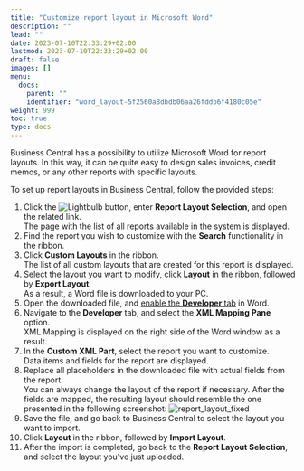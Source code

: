 ```yaml
---
title: "Customize report layout in Microsoft Word"
description: ""
lead: ""
date: 2023-07-10T22:33:29+02:00
lastmod: 2023-07-10T22:33:29+02:00
draft: false
images: []
menu:
  docs:
    parent: ""
    identifier: "word_layout-5f2560a8dbdb06aa26fddb6f4180c05e"
weight: 999
toc: true
type: docs
---
```


Business Central has a possibility to utilize Microsoft Word for report layouts. In this way, it can be quite easy to design sales invoices, credit memos, or any other reports with specific layouts. 

To set up report layouts in Business Central, follow the provided steps:

1. Click the ![Lightbulb](Lightbulb_icon.PNG) button, enter **Report Layout Selection**, and open the related link.       
   The page with the list of all reports available in the system is displayed.
2. Find the report you wish to customize with the **Search** functionality in the ribbon.
3. Click **Custom Layouts** in the ribbon.       
   The list of all custom layouts that are created for this report is displayed.     
4. Select the layout you want to modify, click **Layout** in the ribbon, followed by **Export Layout**.    
   As a result, a Word file is downloaded to your PC.
5. Open the downloaded file, and [enable the **Developer** tab](https://support.microsoft.com/en-us/office/show-the-developer-tab-in-word-e356706f-1891-4bb8-8d72-f57a51146792) in Word.
6. Navigate to the **Developer** tab, and select the **XML Mapping Pane** option.      
   XML Mapping is displayed on the right side of the Word window as a result. 
7. In the **Custom XML Part**, select the report you want to customize.     
   Data items and fields for the report are displayed.
8. Replace all placeholders in the downloaded file with actual fields from the report.     
   You can always change the layout of the report if necessary. After the fields are mapped, the resulting layout should resemble the one presented in the following screenshot:
   ![report_layout_fixed](report_layout_fixed.png)
9. Save the file, and go back to Business Central to select the layout you want to import.
10. Click **Layout** in the ribbon, followed by **Import Layout**.
11. After the import is completed, go back to the **Report Layout Selection**, and select the layout you've just uploaded.